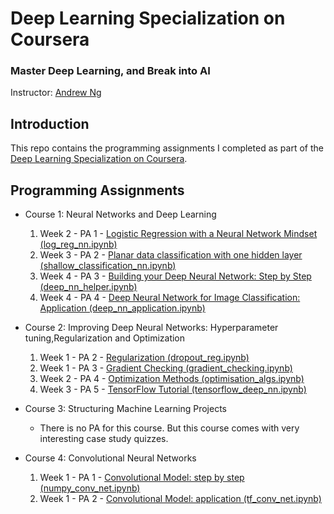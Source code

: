 # Deep Learning Specialization on Coursera
### Master Deep Learning, and Break into AI
Instructor: [Andrew Ng](https://www.andrewng.org/)

## Introduction
This repo contains the programming assignments I completed as part of the [Deep Learning Specialization on Coursera](https://www.coursera.org/specializations/deep-learning).

## Programming Assignments
* Course 1: Neural Networks and Deep Learning
    1. Week 2 - PA 1 - [Logistic Regression with a Neural Network Mindset (log_reg_nn.ipynb)](https://github.com/c-abbott/deep-learning/tree/master/deep_nns)
    1. Week 3 - PA 2 - [Planar data classification with one hidden layer (shallow_classification_nn.ipynb)](https://github.com/c-abbott/deep-learning/tree/master/deep_nns)
    1. Week 4 - PA 3 - [Building your Deep Neural Network: Step by Step (deep_nn_helper.ipynb)](https://github.com/c-abbott/deep-learning/tree/master/deep_nns)
    1. Week 4 - PA 4 - [Deep Neural Network for Image Classification:     Application (deep_nn_application.ipynb)](https://github.com/c-abbott/deep-learning/tree/master/deep_nns)

* Course 2: Improving Deep Neural Networks: Hyperparameter tuning,Regularization and Optimization
    1. Week 1 - PA 2 - [Regularization (dropout_reg.ipynb)](https://github.com/c-abbott/deep-learning/tree/master/improving_nns)
    1. Week 1 - PA 3 - [Gradient Checking (gradient_checking.ipynb)](https://github.com/c-abbott/deep-learning/tree/master/improving_nns)
    1. Week 2 - PA 4 - [Optimization Methods (optimisation_algs.ipynb)](https://github.com/c-abbott/deep-learning/tree/master/improving_nns)
    1. Week 3 - PA 5 - [TensorFlow Tutorial (tensorflow_deep_nn.ipynb)](https://github.com/c-abbott/deep-learning/tree/master/improving_nns)

* Course 3: Structuring Machine Learning Projects
    * There is no PA for this course. But this course comes with very interesting case study quizzes.

* Course 4: Convolutional Neural Networks
    1. Week 1 - PA 1 - [Convolutional Model: step by step (numpy_conv_net.ipynb)](https://github.com/c-abbott/deep-learning/tree/master/conv_nets)
    1. Week 1 - PA 2 - [Convolutional Model: application (tf_conv_net.ipynb)](https://github.com/c-abbott/deep-learning/tree/master/conv_nets)